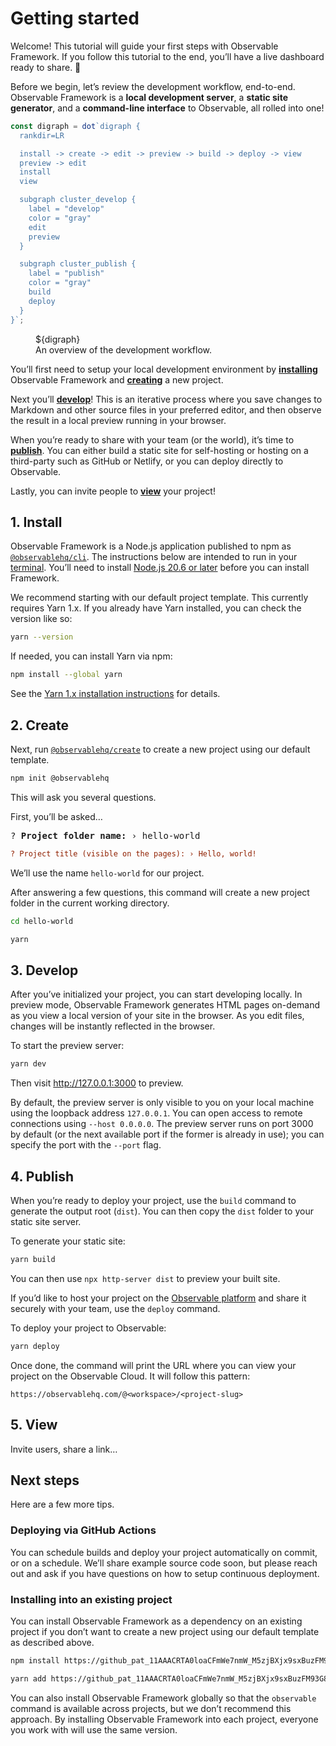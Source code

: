 # Getting started

Welcome! This tutorial will guide your first steps with Observable Framework. If you follow this tutorial to the end, you’ll have a live dashboard ready to share. 🚀

Before we begin, let’s review the development workflow, end-to-end. Observable Framework is a **local development server**, a **static site generator**, and a **command-line interface** to Observable, all rolled into one!

```js
const digraph = dot`digraph {
  rankdir=LR

  install -> create -> edit -> preview -> build -> deploy -> view
  preview -> edit
  install
  view

  subgraph cluster_develop {
    label = "develop"
    color = "gray"
    edit
    preview
  }

  subgraph cluster_publish {
    label = "publish"
    color = "gray"
    build
    deploy
  }
}`;
```

<figure style="max-width: none;">
  ${digraph}
  <figcaption>An overview of the development workflow.</figcaption>
</figure>

You’ll first need to setup your local development environment by [**installing**](#1.-install) Observable Framework and [**creating**](#2.-create) a new project.

Next you’ll [**develop**](#3.-develop)! This is an iterative process where you save changes to Markdown and other source files in your preferred editor, and then observe the result in a local preview running in your browser.

When you’re ready to share with your team (or the world), it’s time to [**publish**](#4.-publish). You can either build a static site for self-hosting or hosting on a third-party such as GitHub or Netlify, or you can deploy directly to Observable.

Lastly, you can invite people to [**view**](#5.-view) your project!

## 1. Install

Observable Framework is a Node.js application published to npm as [`@observablehq/cli`](https://www.npmjs.com/package/@observablehq/cli). The instructions below are intended to run in your [terminal](https://support.apple.com/guide/terminal/open-or-quit-terminal-apd5265185d-f365-44cb-8b09-71a064a42125/mac). You’ll need to install [Node.js 20.6 or later](https://nodejs.org/) before you can install Framework.

We recommend starting with our default project template<!-- https://github.com/observablehq/create -->. This currently requires <!-- either npm or --> Yarn 1.x. If you already have Yarn installed, you can check the version like so:

```sh
yarn --version
```

If needed, you can install Yarn via npm:

```sh
npm install --global yarn
```

See the [Yarn 1.x installation instructions](https://classic.yarnpkg.com/docs/install) for details.

## 2. Create

Next, run [`@observablehq/create`](https://www.npmjs.com/package/@observablehq/create) to create a new project using our default template.

```sh
npm init @observablehq
```

This will ask you several questions.

First, you’ll be asked…

<pre>
? <b>Project folder name:</b> › hello-world
</pre>

```ini
? Project title (visible on the pages): › Hello, world!
```

We’ll use the name `hello-world` for our project.

After answering a few questions, this command will create a new project folder in the current working directory.

```sh
cd hello-world
```

```sh
yarn
```

## 3. Develop

After you’ve initialized your project, you can start developing locally. In preview mode, Observable Framework generates HTML pages on-demand as you view a local version of your site in the browser. As you edit files, changes will be instantly reflected in the browser.

To start the preview server:

```sh
yarn dev
```

Then visit <http://127.0.0.1:3000> to preview.

By default, the preview server is only visible to you on your local machine using the loopback address `127.0.0.1`. You can open access to remote connections using <nobr>`--host 0.0.0.0`</nobr>. The preview server runs on port 3000 by default (or the next available port if the former is already in use); you can specify the port with the <nobr>`--port`</nobr> flag.

## 4. Publish

When you’re ready to deploy your project, use the `build` command to generate the output root (`dist`). You can then copy the `dist` folder to your static site server.

To generate your static site:

```sh
yarn build
```

You can then use `npx http-server dist` to preview your built site.

If you’d like to host your project on the [Observable platform](https://observablehq.com) and share it securely with your team, use the `deploy` command.

To deploy your project to Observable:

```sh
yarn deploy
```

Once done, the command will print the URL where you can view your project on the Observable Cloud. It will follow this pattern:

```
https://observablehq.com/@<workspace>/<project-slug>
```

## 5. View

Invite users, share a link…

## Next steps

Here are a few more tips.

### Deploying via GitHub Actions

You can schedule builds and deploy your project automatically on commit, or on a schedule. We’ll share example source code soon, but please reach out and ask if you have questions on how to setup continuous deployment.

### Installing into an existing project

You can install Observable Framework as a dependency on an existing project if you don’t want to create a new project using our default template as described above.

```sh
npm install https://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@github.com/observablehq/cli
```

```sh
yarn add https://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@github.com/observablehq/cli
```

You can also install Observable Framework globally so that the `observable` command is available across projects, but we don’t recommend this approach. By installing Observable Framework into each project, everyone you work with will use the same version.

